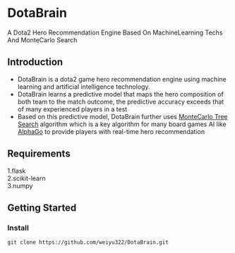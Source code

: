 # DotaBrain
A Dota2 Hero Recommendation Engine Based On MachineLearning Techs And MonteCarlo Search

## Introduction
- DotaBrain is a dota2 game hero recommendation engine using machine learning and artificial intelligence technology.
- DotaBrain learns a predictive model that maps the hero composition of both team to the match outcome, the predictive accuracy exceeds that of many experienced players in a test
- Based on this predictive model, DotaBrain further uses [MonteCarlo Tree Search](https://en.wikipedia.org/wiki/Monte_Carlo_tree_search) algorithm which is a key algorithm for many board games AI like [AlphaGo](https://en.wikipedia.org/wiki/AlphaGo) to provide players with real-time hero recommendation

## Requirements
1.flask<br>
2.scikit-learn<br>
3.numpy

## Getting Started
### Install
```
git clone https://github.com/weiyu322/DotaBrain.git
```
